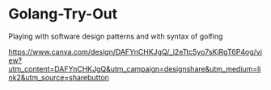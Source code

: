 # Golang-Try-Out
Playing with software design patterns and with syntax of golfing



https://www.canva.com/design/DAFYnCHKJgQ/_i2eTtc5yo7sKjRgT6P4og/view?utm_content=DAFYnCHKJgQ&utm_campaign=designshare&utm_medium=link2&utm_source=sharebutton



